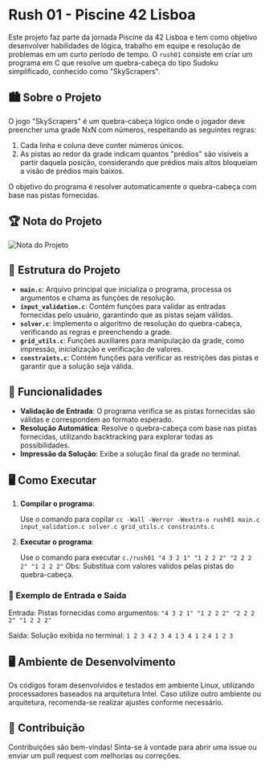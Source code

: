 # Rush 01 - Piscine 42 Lisboa

Este projeto faz parte da jornada Piscine da 42 Lisboa e tem como objetivo desenvolver habilidades de lógica, trabalho em equipe e resolução de problemas em um curto período de tempo. O `rush01` consiste em criar um programa em C que resolve um quebra-cabeça do tipo Sudoku simplificado, conhecido como "SkyScrapers".

## 🏙️ Sobre o Projeto

O jogo "SkyScrapers" é um quebra-cabeça lógico onde o jogador deve preencher uma grade NxN com números, respeitando as seguintes regras:

1. Cada linha e coluna deve conter números únicos.
2. As pistas ao redor da grade indicam quantos "prédios" são visíveis a partir daquela posição, considerando que prédios mais altos bloqueiam a visão de prédios mais baixos.

O objetivo do programa é resolver automaticamente o quebra-cabeça com base nas pistas fornecidas.

## 🏆 Nota do Projeto

![Nota do Projeto]([https://github.com/user-attachments/assets/14a444f4-6454-49ae-9713-fd571eb3c417](https://github.com/user-attachments/assets/74c36a64-6289-4908-abfe-92ce07cb3f01))

## 📂 Estrutura do Projeto

- **`main.c`**: Arquivo principal que inicializa o programa, processa os argumentos e chama as funções de resolução.
- **`input_validation.c`**: Contém funções para validar as entradas fornecidas pelo usuário, garantindo que as pistas sejam válidas.
- **`solver.c`**: Implementa o algoritmo de resolução do quebra-cabeça, verificando as regras e preenchendo a grade.
- **`grid_utils.c`**: Funções auxiliares para manipulação da grade, como impressão, inicialização e verificação de valores.
- **`constraints.c`**: Contém funções para verificar as restrições das pistas e garantir que a solução seja válida.

## 🚀 Funcionalidades

- **Validação de Entrada**: O programa verifica se as pistas fornecidas são válidas e correspondem ao formato esperado.
- **Resolução Automática**: Resolve o quebra-cabeça com base nas pistas fornecidas, utilizando backtracking para explorar todas as possibilidades.
- **Impressão da Solução**: Exibe a solução final da grade no terminal.

## 🖥️ Como Executar

1. **Compilar o programa**:

   Use o comando para copilar `cc -Wall -Werror -Wextra-o rush01 main.c input_validation.c solver.c grid_utils.c constraints.c`

2. **Executar o programa**:

   Use o comando para executar `c./rush01 "4 3 2 1" "1 2 2 2" "2 2 2 2" "1 2 2 2"`
   Obs: Substitua com valores validos pelas pistas do quebra-cabeça.

### 📄 Exemplo de Entrada e Saída

Entrada:
Pistas fornecidas como argumentos:
`"4 3 2 1" "1 2 2 2" "2 2 2 2" "1 2 2 2"`

Saída:
Solução exibida no terminal:
`1 2 3 4`
`2 3 4 1`
`3 4 1 2`
`4 1 2 3`

## 🖥️ Ambiente de Desenvolvimento

Os códigos foram desenvolvidos e testados em ambiente Linux, utilizando processadores baseados na arquitetura Intel. Caso utilize outro ambiente ou arquitetura, recomenda-se realizar ajustes conforme necessário.

## 📝 Contribuição

Contribuições são bem-vindas! Sinta-se à vontade para abrir uma issue ou enviar um pull request com melhorias ou correções.
